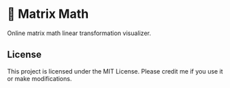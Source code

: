 # 🤖 Matrix Math

Online matrix math linear transformation visualizer.

## License

This project is licensed under the MIT License. Please credit me if you use it or make modifications.
